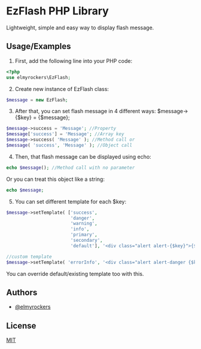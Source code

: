 
# EzFlash PHP Library

Lightweight, simple and easy way to display flash message.




## Usage/Examples
1. First, add the following line into your PHP code:
```php
<?php
use elmyrockers\EzFlash;
```
2. Create new instance of EzFlash class:
```php
$message = new EzFlash;
```
3. After that, you can set flash message in 4 different ways:
$message->{$key} = {$message};
```php
$message->success = 'Message'; //Property
$message['success'] = 'Message'; //Array key
$message->success( 'Message' ); //Method call or
$message( 'success', 'Message' ); //Object call
```
4. Then, that flash message can be displayed using echo:
```php
echo $message(); //Method call with no parameter
```
Or you can treat this object like a string:
```php
echo $message;
```
5. You can set different template for each $key:
```php
$message->setTemplate( ['success',
                        'danger',
                        'warning',
                        'info',
                        'primary',
                        'secondary',
                        'default'], '<div class="alert alert-{$key}">{$message}</div>' ); //default

//custom template
$message->setTemplate( 'errorInfo', '<div class="alert alert-danger {$key}">{$message}</div>' );
```
You can override default/existing template too with this.

## Authors

- [@elmyrockers](https://www.github.com/elmyrockers)


## License

[MIT](https://choosealicense.com/licenses/mit/)

